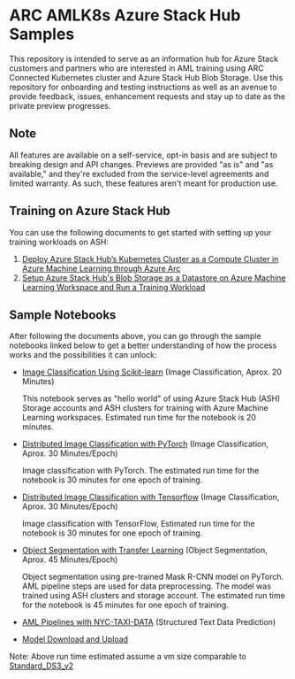 # ARC AMLK8s Azure Stack Hub Samples

This repository is intended to serve as an information hub for Azure Stack customers and partners who are interested in AML training using ARC Connected Kubernetes cluster and Azure Stack Hub Blob Storage. Use this repository for onboarding and testing instructions as well as an avenue to provide feedback, issues, enhancement requests and stay up to date as the private preview progresses.

## Note

All features are available on a self-service, opt-in basis and are subject to breaking design and API changes. Previews are provided "as is" and "as available," and they're excluded from the service-level agreements and limited warranty. As such, these features aren't meant for production use.

## Training on Azure Stack Hub

You can use the following documents to get started with setting up your training workloads on ASH:

1. [Deploy Azure Stack Hub’s Kubernetes Cluster as a Compute Cluster in Azure Machine Learning through Azure Arc](AML-ARC-Compute.md)
2. [Setup Azure Stack Hub's Blob Storage as a Datastore on Azure Machine Learning Workspace and Run a Training Workload](Train-AzureArc.md)


## Sample Notebooks

After following the documents above, you can go through the sample notebooks linked below to get a better understanding of how the process works and the possibilities it can unlock:

* [Image Classification Using Scikit-learn](notebooks/mnist/MNIST_Training_with_ASH_Cluster_and_Storage.ipynb) (Image Classification, Aprox. 20 Minutes)

  This notebook serves as "hello world" of using Azure Stack Hub (ASH) Storage accounts and ASH clusters for training with 
  Azure Machine Learning workspaces. Estimated run time for the notebook is 20 minutes.
  
* [Distributed Image Classification with PyTorch](notebooks/distributed-cifar10/distributed-pytorch-cifar10.ipynb) (Image Classification, Aprox. 30 Minutes/Epoch)
  
  Image classification with PyTorch. The estimated run time for the notebook is 30 minutes for one epoch of training.
  
* [Distributed Image Classification with Tensorflow](notebooks/distributed-cifar10/distributed-tf2-cifar10.ipynb) (Image Classification, Aprox. 30 Minutes/Epoch)
  
  Image classification with TensorFlow, Estimated run time for the notebook is 30 minutes for one epoch of training.
  
* [Object Segmentation with Transfer Learning](notebooks/object-segmentation-on-azure-stack/object_segmentation-ash.ipynb) (Object Segmentation, Aprox. 45 Minutes/Epoch)
  
  Object segmentation using pre-trained Mask R-CNN model on PyTorch. AML pipeline steps are used for data preprocessing. The model was trained using ASH clusters and storage account. The estimated run time for the notebook is 45 minutes for one epoch of training.
  
* [AML Pipelines with NYC-TAXI-DATA](notebooks/pipeline/nyc-taxi-data-regression-model-building.ipynb) (Structured Text Data Prediction)

* [Model Download and Upload](notebooks/AML-model-download-upload.ipynb)

Note: Above run time estimated assume a vm size comparable to [Standard_DS3_v2](https://docs.microsoft.com/en-us/azure/virtual-machines/sizes-general)
